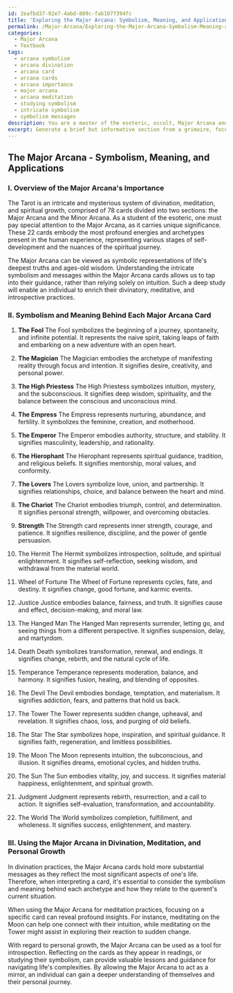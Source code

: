 ```yaml
---
id: 2eafbd37-92e7-4abd-889c-fab1077394fc
title: 'Exploring the Major Arcana: Symbolism, Meaning, and Applications'
permalink: /Major-Arcana/Exploring-the-Major-Arcana-Symbolism-Meaning-and-Applications/
categories:
  - Major Arcana
  - Textbook
tags:
  - arcana symbolism
  - arcana divination
  - arcana card
  - arcana cards
  - arcana importance
  - major arcana
  - arcana meditation
  - studying symbolism
  - intricate symbolism
  - symbolism messages
description: You are a master of the esoteric, occult, Major Arcana and education, you have written many textbooks on the subject in ways that provide students with rich and deep understanding of the subject. You are being asked to write textbook-like sections on a topic and you do it with full context, explainability, and reliability in accuracy to the true facts of the topic at hand, in a textbook style that a student would easily be able to learn from, in a rich, engaging, and contextual way. Always include relevant context (such as formulas and history), related concepts, and in a way that someone can gain deep insights from.
excerpt: Generate a brief but informative section from a grimoire, focusing on the Major Arcana of the Tarot, which a student can learn from to deepen their knowledge and understanding. This section should include an overview of the Major Arcana's importance, a description of the symbolism and meaning behind each card, and how these cards can be used in divination, meditation, and personal growth.
---
```


## The Major Arcana - Symbolism, Meaning, and Applications

### I. Overview of the Major Arcana's Importance

The Tarot is an intricate and mysterious system of divination, meditation, and spiritual growth, comprised of 78 cards divided into two sections: the Major Arcana and the Minor Arcana. As a student of the esoteric, one must pay special attention to the Major Arcana, as it carries unique significance. These 22 cards embody the most profound energies and archetypes present in the human experience, representing various stages of self-development and the nuances of the spiritual journey.

The Major Arcana can be viewed as symbolic representations of life's deepest truths and ages-old wisdom. Understanding the intricate symbolism and messages within the Major Arcana cards allows us to tap into their guidance, rather than relying solely on intuition. Such a deep study will enable an individual to enrich their divinatory, meditative, and introspective practices.

### II. Symbolism and Meaning Behind Each Major Arcana Card

1. **The Fool**
The Fool symbolizes the beginning of a journey, spontaneity, and infinite potential. It represents the naive spirit, taking leaps of faith and embarking on a new adventure with an open heart.

2. **The Magician**
The Magician embodies the archetype of manifesting reality through focus and intention. It signifies desire, creativity, and personal power.

3. **The High Priestess**
The High Priestess symbolizes intuition, mystery, and the subconscious. It signifies deep wisdom, spirituality, and the balance between the conscious and unconscious mind.

4. **The Empress**
The Empress represents nurturing, abundance, and fertility. It symbolizes the feminine, creation, and motherhood.

5. **The Emperor**
The Emperor embodies authority, structure, and stability. It signifies masculinity, leadership, and rationality.

6. **The Hierophant**
The Hierophant represents spiritual guidance, tradition, and religious beliefs. It signifies mentorship, moral values, and conformity.

7. **The Lovers**
The Lovers symbolize love, union, and partnership. It signifies relationships, choice, and balance between the heart and mind.

8. **The Chariot**
The Chariot embodies triumph, control, and determination. It signifies personal strength, willpower, and overcoming obstacles.

9. **Strength**
The Strength card represents inner strength, courage, and patience. It signifies resilience, discipline, and the power of gentle persuasion.

10. The Hermit
The Hermit symbolizes introspection, solitude, and spiritual enlightenment. It signifies self-reflection, seeking wisdom, and withdrawal from the material world.

11. Wheel of Fortune
The Wheel of Fortune represents cycles, fate, and destiny. It signifies change, good fortune, and karmic events.

12. Justice
Justice embodies balance, fairness, and truth. It signifies cause and effect, decision-making, and moral law.

13. The Hanged Man
The Hanged Man represents surrender, letting go, and seeing things from a different perspective. It signifies suspension, delay, and martyrdom.

14. Death
Death symbolizes transformation, renewal, and endings. It signifies change, rebirth, and the natural cycle of life.

15. Temperance
Temperance represents moderation, balance, and harmony. It signifies fusion, healing, and blending of opposites.

16. The Devil
The Devil embodies bondage, temptation, and materialism. It signifies addiction, fears, and patterns that hold us back.

17. The Tower
The Tower represents sudden change, upheaval, and revelation. It signifies chaos, loss, and purging of old beliefs.

18. The Star
The Star symbolizes hope, inspiration, and spiritual guidance. It signifies faith, regeneration, and limitless possibilities.

19. The Moon
The Moon represents intuition, the subconscious, and illusion. It signifies dreams, emotional cycles, and hidden truths.

20. The Sun
The Sun embodies vitality, joy, and success. It signifies material happiness, enlightenment, and spiritual growth.

21. Judgment
Judgment represents rebirth, resurrection, and a call to action. It signifies self-evaluation, transformation, and accountability.

22. The World
The World symbolizes completion, fulfillment, and wholeness. It signifies success, enlightenment, and mastery.

### III. Using the Major Arcana in Divination, Meditation, and Personal Growth

In divination practices, the Major Arcana cards hold more substantial messages as they reflect the most significant aspects of one's life. Therefore, when interpreting a card, it's essential to consider the symbolism and meaning behind each archetype and how they relate to the querent's current situation.

When using the Major Arcana for meditation practices, focusing on a specific card can reveal profound insights. For instance, meditating on the Moon can help one connect with their intuition, while meditating on the Tower might assist in exploring their reaction to sudden change.

With regard to personal growth, the Major Arcana can be used as a tool for introspection. Reflecting on the cards as they appear in readings, or studying their symbolism, can provide valuable lessons and guidance for navigating life's complexities. By allowing the Major Arcana to act as a mirror, an individual can gain a deeper understanding of themselves and their personal journey.
